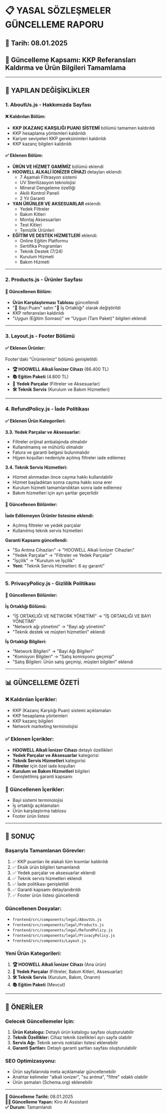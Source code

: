 # 📋 YASAL SÖZLEŞMELER GÜNCELLEME RAPORU

## 📅 Tarih: 08.01.2025
## 🎯 Güncelleme Kapsamı: KKP Referansları Kaldırma ve Ürün Bilgileri Tamamlama

---

## 🔄 **YAPILAN DEĞİŞİKLİKLER**

### **1. AboutUs.js - Hakkımızda Sayfası**

#### ❌ **Kaldırılan Bölüm:**
- **KKP (KAZANÇ KARŞILIĞI PUAN) SİSTEMİ** bölümü tamamen kaldırıldı
- KKP hesaplama yöntemleri kaldırıldı
- Kariyer seviyeleri KKP gereksinimleri kaldırıldı
- KKP kazanç bilgileri kaldırıldı

#### ✅ **Eklenen Bölüm:**
- **ÜRÜN VE HİZMET GAMİMİZ** bölümü eklendi
- **HOOWELL ALKALİ İONİZER CİHAZI** detayları eklendi:
  - 7 Aşamalı Filtrasyon sistemi
  - UV Sterilizasyon teknolojisi
  - Mineral Dengeleme özelliği
  - Akıllı Kontrol Paneli
  - 2 Yıl Garanti
- **YAN ÜRÜNLER VE AKSESUARLAR** eklendi:
  - Yedek Filtreler
  - Bakım Kitleri
  - Montaj Aksesuarları
  - Test Kitleri
  - Temizlik Ürünleri
- **EĞİTİM VE DESTEK HİZMETLERİ** eklendi:
  - Online Eğitim Platformu
  - Sertifika Programları
  - Teknik Destek (7/24)
  - Kurulum Hizmeti
  - Bakım Hizmeti

---

### **2. Products.js - Ürünler Sayfası**

#### 🔄 **Güncellenen Bölüm:**
- **Ürün Karşılaştırması Tablosu** güncellendi
- "💼 Bayi Puanı" satırı "💼 İş Ortaklığı" olarak değiştirildi
- KKP referansları kaldırıldı
- "Uygun (Eğitim Sonrası)" ve "Uygun (Tam Paket)" bilgileri eklendi

---

### **3. Layout.js - Footer Bölümü**

#### ✅ **Eklenen Ürünler:**
Footer'daki "Ürünlerimiz" bölümü genişletildi:
- **🏆 HOOWELL Alkali İonizer Cihazı** (86.400 TL)
- **📚 Eğitim Paketi** (4.800 TL)
- **🔧 Yedek Parçalar** (Filtreler ve Aksesuarlar)
- **🛠️ Teknik Servis** (Kurulum ve Bakım Hizmetleri)

---

### **4. RefundPolicy.js - İade Politikası**

#### ✅ **Eklenen Ürün Kategorileri:**

**3.3. Yedek Parçalar ve Aksesuarlar:**
- Filtreler orijinal ambalajında olmalıdır
- Kullanılmamış ve mühürlü olmalıdır
- Fatura ve garanti belgesi bulunmalıdır
- Hijyen koşulları nedeniyle açılmış filtreler iade edilemez

**3.4. Teknik Servis Hizmetleri:**
- Hizmet alınmadan önce cayma hakkı kullanılabilir
- Hizmet başladıktan sonra cayma hakkı sona erer
- Kurulum hizmeti tamamlandıktan sonra iade edilemez
- Bakım hizmetleri için ayrı şartlar geçerlidir

#### 🔄 **Güncellenen Bölümler:**

**İade Edilemeyen Ürünler listesine eklendi:**
- Açılmış filtreler ve yedek parçalar
- Kullanılmış teknik servis hizmetleri

**Garanti Kapsamı güncellendi:**
- "Su Arıtma Cihazları" → "HOOWELL Alkali İonizer Cihazları"
- "Yedek Parçalar" → "Filtreler ve Yedek Parçalar"
- "İşçilik" → "Kurulum ve İşçilik"
- **Yeni:** "Teknik Servis Hizmetleri: 6 ay garanti"

---

### **5. PrivacyPolicy.js - Gizlilik Politikası**

#### 🔄 **Güncellenen Bölümler:**

**İş Ortaklığı Bölümü:**
- "İŞ ORTAKLIĞI VE NETWORK YÖNETİMİ" → "İŞ ORTAKLIĞI VE BAYI YÖNETİMİ"
- "Network ağı yönetimi" → "Bayi ağı yönetimi"
- "Teknik destek ve müşteri hizmetleri" eklendi

**İş Ortaklığı Bilgileri:**
- "Network Bilgileri" → "Bayi Ağı Bilgileri"
- "Komisyon Bilgileri" → "Satış komisyonu geçmişi"
- "Satış Bilgileri: Ürün satış geçmişi, müşteri bilgileri" eklendi

---

## 📊 **GÜNCELLEME ÖZETİ**

### ❌ **Kaldırılan İçerikler:**
- KKP (Kazanç Karşılığı Puan) sistemi açıklamaları
- KKP hesaplama yöntemleri
- KKP kazanç bilgileri
- Network marketing terminolojisi

### ✅ **Eklenen İçerikler:**
- **HOOWELL Alkali İonizer Cihazı** detaylı özellikleri
- **Yedek Parçalar ve Aksesuarlar** kategorisi
- **Teknik Servis Hizmetleri** kategorisi
- **Filtreler** için özel iade koşulları
- **Kurulum ve Bakım Hizmetleri** bilgileri
- Genişletilmiş garanti kapsamı

### 🔄 **Güncellenen İçerikler:**
- Bayi sistemi terminolojisi
- İş ortaklığı açıklamaları
- Ürün karşılaştırma tablosu
- Footer ürün listesi

---

## 🎯 **SONUÇ**

### **Başarıyla Tamamlanan Görevler:**
1. ✅ KKP puanları ile alakalı tüm kısımlar kaldırıldı
2. ✅ Eksik ürün bilgileri tamamlandı
3. ✅ Yedek parçalar ve aksesuarlar eklendi
4. ✅ Teknik servis hizmetleri eklendi
5. ✅ İade politikası genişletildi
6. ✅ Garanti kapsamı detaylandırıldı
7. ✅ Footer ürün listesi güncellendi

### **Güncellenen Dosyalar:**
- `frontend/src/components/legal/AboutUs.js`
- `frontend/src/components/legal/Products.js`
- `frontend/src/components/legal/RefundPolicy.js`
- `frontend/src/components/legal/PrivacyPolicy.js`
- `frontend/src/components/Layout.js`

### **Yeni Ürün Kategorileri:**
1. **🏆 HOOWELL Alkali İonizer Cihazı** (Ana ürün)
2. **🔧 Yedek Parçalar** (Filtreler, Bakım Kitleri, Aksesuarlar)
3. **🛠️ Teknik Servis** (Kurulum, Bakım, Onarım)
4. **📚 Eğitim Paketi** (Mevcut)

---

## 📝 **ÖNERİLER**

### **Gelecek Güncellemeler İçin:**
1. **Ürün Katalogu:** Detaylı ürün katalogu sayfası oluşturulabilir
2. **Teknik Özellikler:** Cihaz teknik özellikleri ayrı sayfa olabilir
3. **Servis Ağı:** Teknik servis noktaları listesi eklenebilir
4. **Garanti Şartları:** Detaylı garanti şartları sayfası oluşturulabilir

### **SEO Optimizasyonu:**
- Ürün sayfalarında meta açıklamalar güncellenebilir
- Anahtar kelimeler "alkali ionizer", "su arıtma", "filtre" odaklı olabilir
- Ürün şemaları (Schema.org) eklenebilir

---

**📅 Güncelleme Tarihi:** 08.01.2025  
**👨‍💻 Güncelleme Yapan:** Kiro AI Assistant  
**✅ Durum:** Tamamlandı